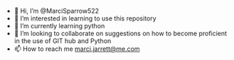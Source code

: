 - 👋 Hi, I’m @MarciSparrow522
- 👀 I’m interested in learning to use this repository
- 🌱 I’m currently learning python
- 💞️ I’m looking to collaborate on suggestions on how to become proficient in the use of GIT hub and Python
- 📫 How to reach me marci.jarrett@me.com

<!---
MarciSparrow522/MarciSparrow522 is a ✨ special ✨ repository because its `README.md` (this file) appears on your GitHub profile.
You can click the Preview link to take a look at your changes.
--->
